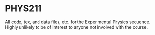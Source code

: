 # PHYS211
All code, tex, and data files, etc. for the Experimental Physics sequence. Highly unlikely to be of interest to anyone not involved with the course.
